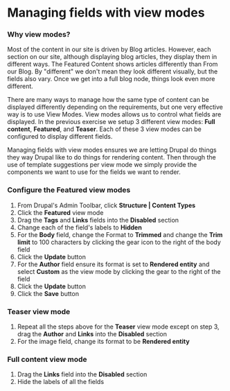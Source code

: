 # Managing fields with view modes

### Why view modes?

Most of the content in our site is driven by Blog articles.  However, each section on our site, although displaying blog articles, they display them in different ways. The Featured Content shows articles differently than From our Blog.  By "different" we don't mean they look different visually, but the fields also vary.  Once we get into a full blog node, things look even more different.

There are many ways to manage how the same type of content can be displayed differently depending on the requirements, but one very effective way is to use View Modes.  View modes allows us to control what fields are displayed.  In the previous exercise we setup 3 different view modes: **Full content**, **Featured**, and **Teaser**.  Each of these 3 view modes can be configured to display different fields.

Managing fields with view modes ensures we are letting Drupal do things they way Drupal like to do things for rendering content.  Then through the use of template suggestions per view mode we simply provide the components we want to use for the fields we want to render.

### Configure the Featured view modes

1. From Drupal's Admin Toolbar, click **Structure \| Content Types**
2. Click the **Featured** view mode
3. Drag the **Tags** and **Links** fields into the **Disabled** section
4. Change each of the field's labels to **Hidden**
5. For the **Body** field, change the Format to **Trimmed** and change the **Trim limit** to 100 characters by clicking the gear icon to the right of the body field
6. Click the **Update** button
7. For the **Author** field ensure its format is set to **Rendered entity** and select **Custom** as the view mode by clicking the gear to the right of the field
8. Click the **Update** button
9. Click the **Save** button

### Teaser view mode

1. Repeat all the steps above for the **Teaser** view mode except on step 3, drag the **Author** and **Links** into the **Disabled** section
2. For the image field, change its format to be **Rendered entity**

### **Full content view mode**

1. Drag the **Links** field into the **Disabled** section
2. Hide the labels of all the fields

